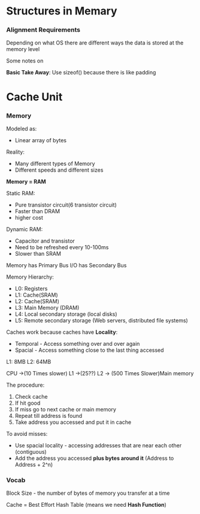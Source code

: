 # Structures in Memary

### Alignment Requirements

Depending on what OS there are different ways the data is stored at the memory level

Some notes on

**Basic Take Away**: Use sizeof() because there is like padding

# Cache Unit

### Memory

Modeled as:
* Linear array of bytes

Reality:
* Many different types of Memory
* Different speeds and different sizes

**Memory = RAM**

Static RAM:
* Pure transistor circuit(6 transistor circuit)
* Faster than DRAM
* higher cost

Dynamic RAM:
* Capacitor and transistor
* Need to be refreshed every 10-100ms
* Slower than SRAM


Memory has Primary Bus
I/O has Secondary Bus

Memory Hierarchy:
* L0: Registers
* L1: Cache(SRAM)
* L2: Cache(SRAM)
* L3: Main Memory (DRAM)
* L4: Local secondary storage (local disks)
* L5: Remote secondary storage (Web servers, distributed file systems)

Caches work because caches have **Locality**:
* Temporal - Access something over and over again
* Spacial - Access something close to the last thing accessed 

L1: 8MB
L2: 64MB

CPU ->(10 Times slower) L1 ->(25??) L2 -> (500 Times Slower)Main memory

The procedure:
1. Check cache
2. If hit good
3. If miss go to next cache or main memory
4. Repeat till address is found
5. Take address you accessed and put it in cache

To avoid misses:
* Use spacial locality - accessing addresses that are near each other (contiguous)
* Add the address you accessed **plus bytes around it** (Address to Address + 2^n)

### Vocab

Block Size - the number of bytes of memory you transfer at a time

Cache = Best Effort Hash Table (means we need **Hash Function**)
